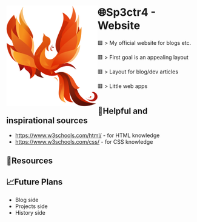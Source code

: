 <h1><img height="265" align="left" src="images/phoenix.png">🌐​Sp3ctr4 - Website</h1>

🟩 > My official website for blogs etc.

​🟥 > First goal is an appealing layout

🟥 > Layout for blog/dev articles

🟥 > Little web apps

#

## 🔗​Helpful and inspirational sources
+ https://www.w3schools.com/html/ - for HTML knowledge
+ https://www.w3schools.com/css/ - for CSS knowledge
##

## 📖​Resources
##

## 📈Future Plans
+ Blog side
+ Projects side
+ History side
##

